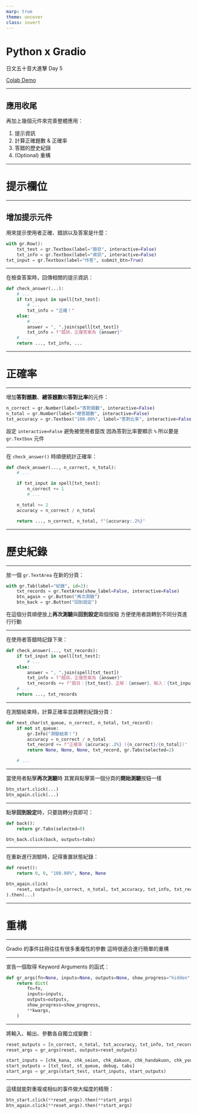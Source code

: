 ```yaml
---
marp: true
theme: uncover
class: invert
---
```


# Python x Gradio

日文五十音大進擊 Day 5

[Colab Demo](https://colab.research.google.com/drive/1ABh2sU7lOn2Qm1X_1GkYSvvcT7Qnf420)

---

## 應用收尾

再加上幾個元件來完善整體應用：

1. 提示資訊
2. 計算正確題數 & 正確率
3. 答錯的歷史紀錄
4. (Optional) 重構

---

# 提示欄位

----

## 增加提示元件

用來提示使用者正確、錯誤以及答案是什麼：

```python
with gr.Row():
    txt_test = gr.Textbox(label="題目", interactive=False)
    txt_info = gr.Textbox(label="資訊", interactive=False)
txt_input = gr.Textbox(label="作答", submit_btn=True)
```

----

在檢查答案時，回傳相關的提示資訊：

```python
def check_answer(...):
    # ...
    if txt_input in spell[txt_test]:
        # ...
        txt_info = "正確！"
    else:
        # ...
        answer = ", ".join(spell[txt_test])
        txt_info = f"錯誤，正確答案為 {answer}"
    # ...
    return ..., txt_info, ...
```

---

# 正確率

----

增加**答對題數**、**總答題數**和**答對比率**的元件：

```python
n_correct = gr.Number(label="答對題數", interactive=False)
n_total = gr.Number(label="總答題數", interactive=False)
txt_accuracy = gr.Textbox("100.00%", label="答對比率", interactive=False)
```

設定 `interactive=False` 避免被使用者竄改
因為答對比率要顯示 `%` 所以要是 `gr.Textbox` 元件

----

在 `check_answer()` 時順便統計正確率：

```python
def check_answer(..., n_correct, n_total):
    # ...

    if txt_input in spell[txt_test]:
        n_correct += 1
        # ...

    n_total += 1
    accuracy = n_correct / n_total

    return ..., n_correct, n_total, f"{accuracy:.2%}"
```

---

# 歷史紀錄

----

放一個 `gr.TextArea` 在新的分頁：

```python
with gr.Tab(label="紀錄", id=2):
    txt_records = gr.TextArea(show_label=False, interactive=False)
    btn_again = gr.Button("再次測驗")
    btn_back = gr.Button("回到設定")
```

在這個分頁順便放上**再次測驗**與**回到設定**兩個按鈕
方便使用者跳轉到不同分頁進行行動

----

在使用者答錯時記錄下來：

```python
def check_answer(..., txt_records):
    if txt_input in spell[txt_test]:
        # ...
    else:
        answer = ", ".join(spell[txt_test])
        txt_info = f"錯誤，正確答案為 {answer}"
        txt_records += f"題目：{txt_test}、正解：{answer}、輸入：{txt_input}\n"
    # ...
    return ..., txt_records
```

----

在測驗結束時，計算正確率並跳轉到紀錄分頁：

```python
def next_char(st_queue, n_correct, n_total, txt_record):
    if not st_queue:
        gr.Info("測驗結束！")
        accuracy = n_correct / n_total
        txt_record += f"正確率 {accuracy:.2%} ({n_correct}/{n_total})"
        return None, None, None, txt_record, gr.Tabs(selected=2)

    # ...
```

----

當使用者點擊**再次測驗**時
其實與點擊第一個分頁的**開始測驗**按鈕一樣

```python
btn_start.click(...)
btn_again.click(...)
```

----

點擊**回到設定**時，只要跳轉分頁即可：

```python
def back():
    return gr.Tabs(selected=0)

btn_back.click(back, outputs=tabs)
```

----

在重新進行測驗時，記得重置狀態紀錄：

```python
def reset():
    return 0, 0, "100.00%", None, None

btn_again.click(
    reset, outputs=[n_correct, n_total, txt_accuracy, txt_info, txt_records]
).then(...)
```

---

# 重構

----

Gradio 的事件註冊往往有很多重複性的參數
這時很適合進行簡單的重構

----

宣告一個取得 Keyword Arguments 的函式：

```python
def gr_args(fn=None, inputs=None, outputs=None, show_progress="hidden", **kwargs):
    return dict(
        fn=fn,
        inputs=inputs,
        outputs=outputs,
        show_progress=show_progress,
        **kwargs,
    )
```

----

將輸入、輸出、參數各自獨立成變數：

```python
reset_outputs = [n_correct, n_total, txt_accuracy, txt_info, txt_records]
reset_args = gr_args(reset, outputs=reset_outputs)

start_inputs = [chk_kana, chk_seion, chk_dakuon, chk_handakuon, chk_youon]
start_outputs = [txt_test, st_queue, debug, tabs]
start_args = gr_args(start_test, start_inputs, start_outputs)
```

----

這樣就能對重複或相似的事件做大幅度的精簡：

```python
btn_start.click(**reset_args).then(**start_args)
btn_again.click(**reset_args).then(**start_args)
```
